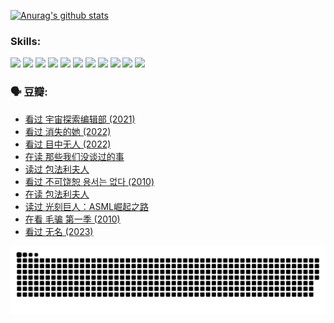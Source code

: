 
[![Anurag's github stats](https://github-readme-stats.vercel.app/api?username=w940853815)](https://github.com/anuraghazra/github-readme-stats)

### Skills:

<code><img height="32" src="https://cdn.jsdelivr.net/npm/simple-icons@v5/icons/python.svg"></code>
<code><img height="32" src="https://cdn.jsdelivr.net/npm/simple-icons@v5/icons/javascript.svg"></code>
<code><img height="32" src="https://cdn.jsdelivr.net/npm/simple-icons@v5/icons/django.svg"></code>
<code><img height="32" src="https://cdn.jsdelivr.net/npm/simple-icons@v5/icons/flask.svg"></code>
<code><img height="32" src="https://cdn.jsdelivr.net/npm/simple-icons@v5/icons/vuetify.svg"></code>
<code><img height="32" src="https://cdn.jsdelivr.net/npm/simple-icons@v5/icons/git.svg"></code>
<code><img height="32" src="https://cdn.jsdelivr.net/npm/simple-icons@v5/icons/docker.svg"></code>
<code><img height="32" src="https://cdn.jsdelivr.net/npm/simple-icons@v5/icons/postgresql.svg"></code>
<code><img height="32" src="https://cdn.jsdelivr.net/npm/simple-icons@v5/icons/elasticsearch.svg"></code>
<code><img height="32" src="https://cdn.jsdelivr.net/npm/simple-icons@v5/icons/macos.svg"></code>
<code><img height="32" src="https://cdn.jsdelivr.net/npm/simple-icons@v5/icons/linux.svg"></code>

### 🗣 豆瓣:

<!-- DOUBAN-ACTIVITIES:START -->
- [看过 宇宙探索编辑部‎ (2021)](https://www.douban.com/people/136069238/status/4303985415/?_i=89574767)
- [看过 消失的她‎ (2022)](https://www.douban.com/people/136069238/status/4303303080/?_i=89574767)
- [看过 目中无人‎ (2022)](https://www.douban.com/people/136069238/status/4302529146/?_i=89574767)
- [在读 那些我们没谈过的事](https://www.douban.com/people/136069238/status/4299558707/?_i=89574767)
- [读过 包法利夫人](https://www.douban.com/people/136069238/status/4299557101/?_i=89574767)
- [看过 不可饶恕 용서는 없다‎ (2010)](https://www.douban.com/people/136069238/status/4295155066/?_i=89574767)
- [在读 包法利夫人](https://www.douban.com/people/136069238/status/4284119119/?_i=89574767)
- [读过 光刻巨人：ASML崛起之路](https://www.douban.com/people/136069238/status/4284118319/?_i=89574767)
- [在看 毛骗 第一季‎ (2010)](https://www.douban.com/people/136069238/status/4283708106/?_i=89574767)
- [看过 无名‎ (2023)](https://www.douban.com/people/136069238/status/4280654210/?_i=89574767)
<!-- DOUBAN-ACTIVITIES:END -->


![Snake animation](https://raw.githubusercontent.com/w940853815/w940853815/output/github-contribution-grid-snake.svg)

<!--
**w940853815/w940853815** is a ✨ _special_ ✨ repository because its `README.md` (this file) appears on your GitHub profile.

Here are some ideas to get you started:

- 🔭 I’m currently working on ...
- 🌱 I’m currently learning ...
- 👯 I’m looking to collaborate on ...
- 🤔 I’m looking for help with ...
- 💬 Ask me about ...
- 📫 How to reach me: ...
- 😄 Pronouns: ...
- ⚡ Fun fact: ...
-->
